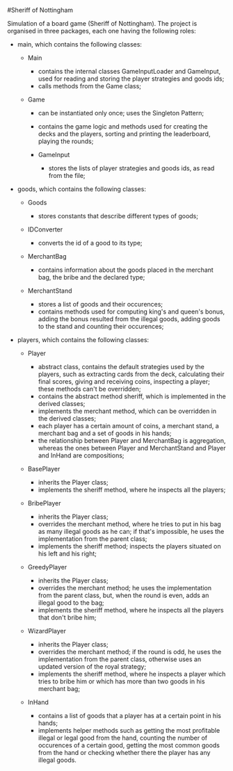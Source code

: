 #Sheriff of Nottingham


  Simulation of a board game (Sheriff of Nottingham). The project is organised
in three packages, each one having the following roles:

- main, which contains the following classes:
  - Main
    - contains the internal classes GameInputLoader and GameInput, used for
      reading and storing the player strategies and goods ids;
    - calls methods from the Game class;

  - Game
    - can be instantiated only once; uses the Singleton Pattern;
    - contains the game logic and methods used for creating the decks and the
      players, sorting and printing the leaderboard, playing the rounds;

    - GameInput
      - stores the lists of player strategies and goods ids, as read from the
        file;

- goods, which contains the following classes:
  - Goods
    - stores constants that describe different types of goods;

  - IDConverter
    - converts the id of a good to its type;

  - MerchantBag
    - contains information about the goods placed in the merchant bag, the
      bribe and the declared type;

  - MerchantStand
    - stores a list of goods and their occurences;
    - contains methods used for computing king's and queen's bonus, adding the
      bonus resulted from the illegal goods, adding goods to the stand and
      counting their occurences;


- players, which contains the following classes:
  - Player
    - abstract class, contains the default strategies used by the players, such
      as extracting cards from the deck, calculating their final scores, giving
      and receiving coins, inspecting a player; these methods can't be
      overridden;
    - contains the abstract method sheriff, which is implemented in the derived
      classes;
    - implements the merchant method, which can be overridden in the derived
      classes;
    - each player has a certain amount of coins, a merchant stand, a merchant
      bag and a set of goods in his hands;
    - the relationship between Player and MerchantBag is aggregation, whereas
      the ones between Player and MerchantStand and Player and InHand are
      compositions;

  - BasePlayer
    - inherits the Player class;
    - implements the sheriff method, where he inspects all the players;

  - BribePlayer
    - inherits the Player class;
    - overrides the merchant method, where he tries to put in his bag as many
      illegal goods as he can; if that's impossible, he uses the implementation
      from the parent class;
    - implements the sheriff method; inspects the players situated on his left
      and his right;

  - GreedyPlayer
    - inherits the Player class;
    - overrides the merchant method; he uses the implementation from the parent
      class, but, when the round is even, adds an illegal good to the bag;
    - implements the sheriff method, where he inspects all the players that
      don't bribe him;

  - WizardPlayer
    - inherits the Player class;
    - overrides the merchant method; if the round is odd, he uses the
      implementation from the parent class, otherwise uses an updated version
      of the royal strategy;
    - implements the sheriff method, where he inspects a player which tries to
      bribe him or which has more than two goods in his merchant bag;

  - InHand
    - contains a list of goods that a player has at a certain point in his
      hands;
    - implements helper methods such as getting the most profitable illegal or
      legal good from the hand, counting the number of occurences of a certain
      good, getting the most common goods from the hand or checking whether
      there the player has any illegal goods.
